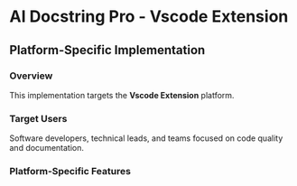 # AI Docstring Pro - Vscode Extension

## Platform-Specific Implementation

### Overview
This implementation targets the **Vscode Extension** platform.

### Target Users
Software developers, technical leads, and teams focused on code quality and documentation.

### Platform-Specific Features
